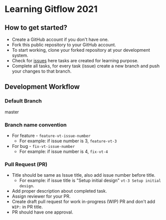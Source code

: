 # Learning Gitflow 2021

## How to get started?

- Create a GitHub account if you don't have one.
- Fork this public repository to your GitHub account.
- To start working, clone your forked repository at your development system.
- Check for [issues](https://github.com/vaity/learning-2021/issues) here tasks are created for learning purpose.
- Complete all tasks, for every task (issue) create a new branch and push your changes to that branch.

## Development Workflow

### Default Branch

master

### Branch name convention

- For feature - `feature-vt-issue-number` 
  - For example: if issue number is 3, `feature-vt-3`
- For bug - `fix-vt-issue-number`
  - For example: if issue number is 4, `fix-vt-4`

### Pull Request (PR)
- Title should be same as Issue title, also add issue number before title. 
  - For example: if issue title is "Setup initial design" `vt-3 Setup initial design`.
- Add proper description about completed task.
- Assign reviewer for your PR.
- Create draft pull request for work in-progress (WIP) PR and don't add `WIP:` in PR title.
- PR should have one approval.
